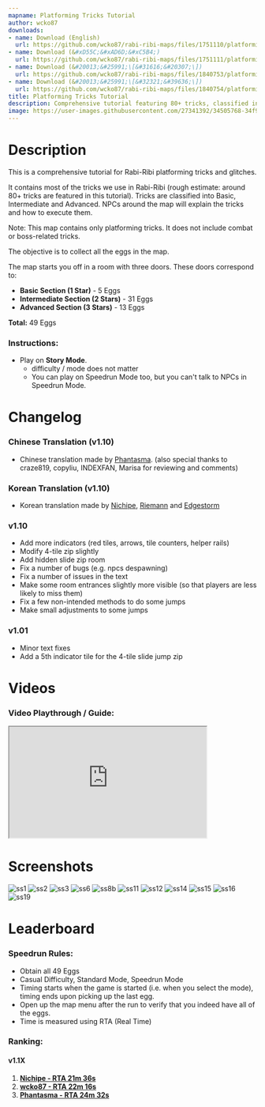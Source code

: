 ```yaml
---
mapname: Platforming Tricks Tutorial
author: wcko87
downloads:
- name: Download (English)
  url: https://github.com/wcko87/rabi-ribi-maps/files/1751110/platforming_tricks_tutorial_EN_v1_10.zip
- name: Download (&#xD55C;&#xAD6D;&#xC5B4;)
  url: https://github.com/wcko87/rabi-ribi-maps/files/1751111/platforming_tricks_tutorial_KR_v1_10.zip
- name: Download (&#20013;&#25991;\[&#31616;&#20307;\])
  url: https://github.com/wcko87/rabi-ribi-maps/files/1840753/platforming_tricks_tutorial_SC_v1_10.zip
- name: Download (&#20013;&#25991;\[&#32321;&#39636;\])
  url: https://github.com/wcko87/rabi-ribi-maps/files/1840754/platforming_tricks_tutorial_TC_v1_10.zip
title: Platforming Tricks Tutorial
description: Comprehensive tutorial featuring 80+ tricks, classified into Basic, Intermediate and Advanced.
image: https://user-images.githubusercontent.com/27341392/34505768-34f916f2-f062-11e7-87f1-d7d2e00103f1.png
---
```

# Description

This is a comprehensive tutorial for Rabi-Ribi platforming tricks and glitches.

It contains most of the tricks we use in Rabi-Ribi (rough estimate: around 80+ tricks are featured in this tutorial). Tricks are classified into Basic, Intermediate and Advanced. NPCs around the map will explain the tricks and how to execute them.

Note: This map contains only platforming tricks. It does not include combat or boss-related tricks.

The objective is to collect all the eggs in the map.

The map starts you off in a room with three doors. These doors correspond to:
* **Basic Section (1 Star)** - 5 Eggs
* **Intermediate Section (2 Stars)** - 31 Eggs
* **Advanced Section (3 Stars)** - 13 Eggs

**Total:** 49 Eggs

### Instructions:
* Play on **Story Mode**.
  - difficulty / mode does not matter
  - You can play on Speedrun Mode too, but you can't talk to NPCs in Speedrun Mode.
  
# Changelog

### Chinese Translation (v1.10)
- Chinese translation made by [Phantasma](https://space.bilibili.com/5447176/#/). (also special thanks to craze819, copyliu, INDEXFAN, Marisa for reviewing and comments)

### Korean Translation (v1.10)
- Korean translation made by [Nichipe](https://twitter.com/MTBNN_UPRPRC), [Riemann](https://www.youtube.com/channel/UCx3cMBqZL-hbE33oCUz9HwQ) and [Edgestorm](https://twitter.com/Edgestorm)

### v1.10
- Add more indicators (red tiles, arrows, tile counters, helper rails)
- Modify 4-tile zip slightly
- Add hidden slide zip room
- Fix a number of bugs (e.g. npcs despawning)
- Fix a number of issues in the text
- Make some room entrances slightly more visible (so that players are less likely to miss them)
- Fix a few non-intended methods to do some jumps
- Make small adjustments to some jumps

### v1.01
- Minor text fixes
- Add a 5th indicator tile for the 4-tile slide jump zip

# Videos

### Video Playthrough / Guide:
<iframe id="introvideo" width="400" height="225" style="object-fit:cover" id="ytplayer" type="text/html" src="https://www.youtube.com/embed/T5utNIiCHcs?rel=0&autoplay=0&showinfo=1"></iframe>

# Screenshots

![ss1](https://user-images.githubusercontent.com/27341392/34458902-6e9867d2-ee1e-11e7-98e7-e846bae22d3c.png)
![ss2](https://user-images.githubusercontent.com/27341392/34458903-726af8c0-ee1e-11e7-84a5-089342465af1.png)
![ss3](https://user-images.githubusercontent.com/27341392/34458905-76aa64e8-ee1e-11e7-9dcb-4aa42b1adb64.png)
![ss6](https://user-images.githubusercontent.com/27341392/34458906-821e8e94-ee1e-11e7-9159-f8f33fc18b19.png)
![ss8b](https://user-images.githubusercontent.com/27341392/34505768-34f916f2-f062-11e7-87f1-d7d2e00103f1.png)
![ss11](https://user-images.githubusercontent.com/27341392/34458908-8cbdcfea-ee1e-11e7-845b-927d9d899982.png)
![ss12](https://user-images.githubusercontent.com/27341392/34458910-8fea8fbe-ee1e-11e7-8397-ec4f3543dd11.png)
![ss14](https://user-images.githubusercontent.com/27341392/34458911-93b76dd8-ee1e-11e7-9398-cf9d8ec02026.png)
![ss15](https://user-images.githubusercontent.com/27341392/34458918-c0d3fd18-ee1e-11e7-993b-2e008814217c.png)
![ss16](https://user-images.githubusercontent.com/27341392/34458912-95a959bc-ee1e-11e7-9208-85b7a5ed6fe2.png)
![ss19](https://user-images.githubusercontent.com/27341392/34505766-34995ec4-f062-11e7-988b-ff856937f0af.png)

# Leaderboard

### Speedrun Rules:
* Obtain all 49 Eggs
* Casual Difficulty, Standard Mode, Speedrun Mode
* Timing starts when the game is started (i.e. when you select the mode), timing ends upon picking up the last egg.
* Open up the map menu after the run to verify that you indeed have all of the eggs.
* Time is measured using RTA (Real Time)

### Ranking:

#### v1.1X
1. [**Nichipe - RTA 21m 36s**](https://www.twitch.tv/videos/225820037)
2. [**wcko87 - RTA 22m 16s**](https://www.youtube.com/watch?v=HXwLkZxfLDw)
3. [**Phantasma - RTA 24m 32s**](https://www.youtube.com/watch?v=wDFcHIUqPJM)

